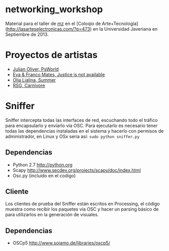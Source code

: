 networking_workshop
===================

Material para el taller de [mz](http://martinez-zea.info) en el [Coloqio de Arte+Tecnologia]
(http://lasarteselectronicas.com/?p=473) en la Universidad Javeriana en Septiembre de 2013.

# Proyectos de artistas

* [Julian Oliver, PsWorld](http://julianoliver.com/output/psworld.html)
* [Eva & Franco Mates, Justice is not available](http://0100101110101101.org/justice-is-not-available/)
* [Olia Lialina, Summer](http://www.evan-roth.com/olia/summer/)
* [RSG, Carnivore](https://github.com/RSG/Carnivore)

# Sniffer
Sniffer intercepta todas las interfaces de red, escuchando todo el tráfico para encapsularlo y enviarlo vía OSC. 
Para ejecutarlo es necesario tener todas las dependencias instaladas en el sistema y hacerlo con permisos de administrador,
en Linux y OSx seria así: ``sudo python sniffer.py``


## Dependencias
* Python 2.7 <http://python.org>
* Scapy <http://www.secdev.org/projects/scapy/doc/index.html>
* Osc.py (incluido en el codigo)

## Cliente
Los clientes de prueba del Sniffer están escritos en Processing, el código muestra como recibir los paquetes via OSC y
hacer un parsing básico de para utilizarlos en la generación de visuales.

## Dependencias
* OSCp5 <http://www.sojamo.de/libraries/oscp5/>

